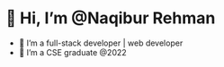 # 👋 Hi, I’m @Naqibur Rehman
- 👀 I’m a full-stack developer | web developer
- 🌱 I’m a CSE graduate @2022

<!---
Naqibur-Rehman/Naqibur-Rehman is a ✨ special ✨ repository because its `README.md` (this file) appears on your GitHub profile.
You can click the Preview link to take a look at your changes.
--->
